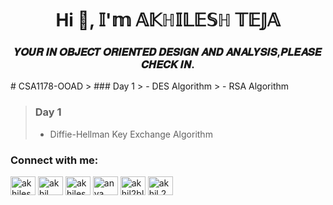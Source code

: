 <h1 align="center">Hi 👋, 𝕀'𝕞 𝔸𝕂ℍ𝕀𝕃𝔼𝕊ℍ 𝕋𝔼𝕁𝔸</h1>
<h3 align="center">𝒀𝑶𝑼𝑹 𝑰𝑵 𝑶𝑩𝑱𝑬𝑪𝑻 𝑶𝑹𝑰𝑬𝑵𝑻𝑬𝑫 𝑫𝑬𝑺𝑰𝑮𝑵 𝑨𝑵𝑫 𝑨𝑵𝑨𝑳𝒀𝑺𝑰𝑺,𝑷𝑳𝑬𝑨𝑺𝑬 𝑪𝑯𝑬𝑪𝑲 𝑰𝑵.</h3>
# CSA1178-OOAD
> ### Day 1
> - DES Algorithm
> - RSA Algorithm

> ### Day 1
> - Diffie-Hellman Key Exchange Algorithm
<h3 align="left">Connect with me:</h3>
<p align="left">
<a href="https://twitter.com/akhileshteja7" target="blank"><img align="center" src="https://raw.githubusercontent.com/rahuldkjain/github-profile-readme-generator/master/src/images/icons/Social/twitter.svg" alt="akhileshteja7" height="30" width="40" /></a>
<a href="https://fb.com/akhil akhil" target="blank"><img align="center" src="https://raw.githubusercontent.com/rahuldkjain/github-profile-readme-generator/master/src/images/icons/Social/facebook.svg" alt="akhil akhil" height="30" width="40" /></a>
<a href="https://instagram.com/akhileshteja7" target="blank"><img align="center" src="https://raw.githubusercontent.com/rahuldkjain/github-profile-readme-generator/master/src/images/icons/Social/instagram.svg" alt="akhileshteja7" height="30" width="40" /></a>
<a href="https://www.youtube.com/c/anya forger" target="blank"><img align="center" src="https://raw.githubusercontent.com/rahuldkjain/github-profile-readme-generator/master/src/images/icons/Social/youtube.svg" alt="anya forger" height="30" width="40" /></a>
<a href="https://www.hackerrank.com/akhil2blue" target="blank"><img align="center" src="https://raw.githubusercontent.com/rahuldkjain/github-profile-readme-generator/master/src/images/icons/Social/hackerrank.svg" alt="akhil2blue" height="30" width="40" /></a>
<a href="https://discord.gg/akhil.2blue" target="blank"><img align="center" src="https://raw.githubusercontent.com/rahuldkjain/github-profile-readme-generator/master/src/images/icons/Social/discord.svg" alt="akhil.2blue" height="30" width="40" /></a>
</p>
